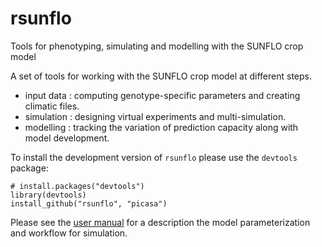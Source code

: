 # rsunflo
Tools for phenotyping, simulating and modelling with the SUNFLO crop model

A set of tools for working with the SUNFLO crop model at different steps. 
* input data : computing genotype-specific parameters and creating climatic files.
* simulation : designing virtual experiments and multi-simulation.
* modelling : tracking the variation of prediction capacity along with model development.

To install the development version of `rsunflo` please use the `devtools` package:

    # install.packages("devtools")
    library(devtools)
    install_github("rsunflo", "picasa")

Please see the [user manual](inst/doc/workflow.md) for a description the model parameterization and workflow for simulation.

